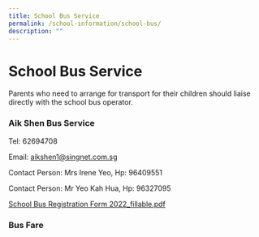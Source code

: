 ```yaml
---
title: School Bus Service
permalink: /school-information/school-bus/
description: ""
---
```

# **School Bus Service**

Parents who need to arrange for transport for their children should liaise directly with the school bus operator.

### Aik Shen Bus Service

Tel: 62694708

Email: [aikshen1@singnet.com.sg](mailto:aikshen1@singnet.com.sg)

Contact Person: Mrs Irene Yeo, Hp: 96409551

Contact Person: Mr Yeo Kah Hua, Hp: 96327095

[School Bus Registration Form 2022_fillable.pdf](/files/School%20Bus%20Registration%20Form%202022_fillable.pdf)

### Bus Fare

